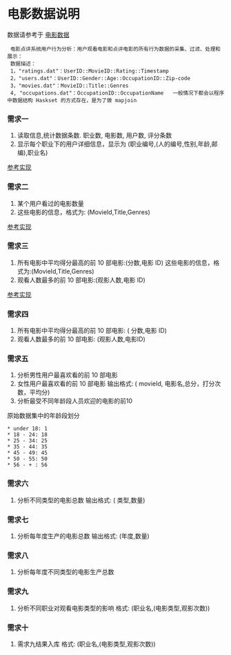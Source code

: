 # 电影数据说明

数据请参考于 [电影数据](moive-data)

```
 电影点评系统用户行为分析：用户观看电影和点评电影的所有行为数据的采集、过滤、处理和展示：
 数据描述：
 1，"ratings.dat"：UserID::MovieID::Rating::Timestamp
 2，"users.dat"：UserID::Gender::Age::OccupationID::Zip-code
 3，"movies.dat"：MovieID::Title::Genres
 4, "occupations.dat"：OccupationID::OccupationName   一般情况下都会以程序中数据结构 Haskset 的方式存在，是为了做 mapjoin
```

### 需求一

1. 读取信息,统计数据条数. 职业数, 电影数, 用户数, 评分条数
1. 显示每个职业下的用户详细信息，显示为 (职业编号,(人的编号,性别,年龄,邮编),职业名)

[参考实现](practice/001.md)

### 需求二

1. 某个用户看过的电影数量
1. 这些电影的信息，格式为:  (MovieId,Title,Genres)

[参考实现](practice/002.md)

### 需求三

1. 所有电影中平均得分最高的前 10 部电影:(分数,电影 ID) 这些电影的信息，格式为:(MovieId,Title,Genres)
1. 观看人数最多的前 10 部电影:(观影人数,电影 ID)

[参考实现](practice/003.md)

### 需求四

1. 所有电影中平均得分最高的前 10 部电影:    ( 分数,电影 ID)
1. 观看人数最多的前 10 部电影:   (观影人数,电影ID)


### 需求五

1. 分析男性用户最喜欢看的前 10 部电影
1. 女性用户最喜欢看的前 10 部电影  输出格式:  ( movieId, 电影名,总分，打分次数，平均分)
1. 分析最受不同年龄段人员欢迎的电影的前10 

原始数据集中的年龄段划分

```
* under 18: 1
* 18 - 24: 18
* 25 - 34: 25
* 35 - 44: 35
* 45 - 49: 45
* 50 - 55: 50
* 56 - + : 56
```

### 需求六

1. 分析不同类型的电影总数  输出格式: ( 类型,数量)


### 需求七

1. 分析每年度生产的电影总数  输出格式: (年度,数量)

### 需求八

1. 分析每年度不同类型的电影生产总数

### 需求九

1. 分析不同职业对观看电影类型的影响 格式: (职业名,(电影类型,观影次数))

### 需求十

1. 需求九结果入库 格式:  (职业名,(电影类型,观影次数))
